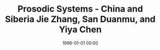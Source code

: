 ---
layout: post
title: 24. Prosodic Systems - China and Siberia Jie Zhang, San Duanmu, and Yiya Chen

date: 1996-01-01 00:00
tags: ["contour tone","intonation","stress","tone","tone sandhi"]
year: 2017
---